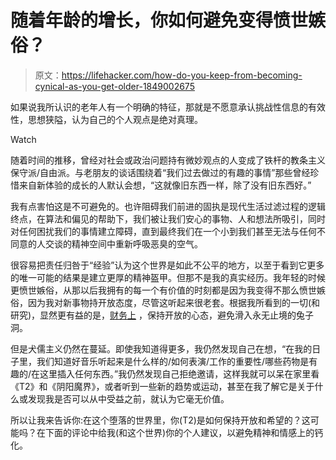 # 随着年龄的增长，你如何避免变得愤世嫉俗？

> 原文：<https://lifehacker.com/how-do-you-keep-from-becoming-cynical-as-you-get-older-1849002675>

如果说我所认识的老年人有一个明确的特征，那就是不愿意承认挑战性信息的有效性，思想狭隘，认为自己的个人观点是绝对真理。

Watch

随着时间的推移，曾经对社会或政治问题持有微妙观点的人变成了铁杆的教条主义保守派/自由派。与老朋友的谈话围绕着“我们过去做过的有趣的事情”那些曾经珍惜来自新体验的成长的人默认会想，“这就像旧东西一样，除了没有旧东西好。”

我有点害怕这是不可避免的。也许阻碍我们前进的固执是现代生活过滤过程的逻辑终点，在算法和偏见的帮助下，我们被让我们安心的事物、人和想法所吸引，同时对任何困扰我们的事情建立障碍，直到最终我们在一个小到我们甚至无法与任何不同意的人交谈的精神空间中重新呼吸恶臭的空气。

很容易把责任归咎于“经验”认为这个世界是如此不公平的地方，以至于看到它更多的唯一可能的结果是建立更厚的精神盔甲。但那不是我的真实经历。我年轻的时候更愤世嫉俗，从那以后我拥有的每一个有价值的时刻都是因为我变得不那么愤世嫉俗，因为我对新事物持开放态度，尽管这听起来很老套。根据我所看到的一切(和研究)，显然更有益的是，[财务上](https://greatergood.berkeley.edu/article/item/why_cynicism_can_hold_you_back) ，保持开放的心态，避免滑入永无止境的兔子洞。

但是犬儒主义仍然在蔓延。即使我知道得更多，我仍然发现自己在想，“在我的日子里，我们知道好音乐听起来是什么样的/如何表演/工作的重要性/哪些药物是有趣的/在这里插入任何东西。”我仍然发现自己拒绝邀请，这样我就可以呆在家里看《T2》和《阴阳魔界》，或者听到一些新的趋势或运动，甚至在我了解它是关于什么或发现我是否可以从中受益之前，就认为它毫无价值。

所以让我来告诉你:在这个堕落的世界里，你(T2)是如何保持开放和希望的？这可能吗？在下面的评论中给我(和这个世界)你的个人建议，以避免精神和情感上的钙化。